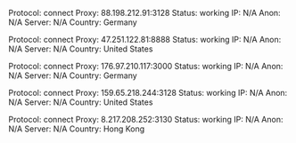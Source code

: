 Protocol: connect
Proxy: 88.198.212.91:3128
Status: working
IP: N/A
Anon: N/A
Server: N/A
Country: Germany

Protocol: connect
Proxy: 47.251.122.81:8888
Status: working
IP: N/A
Anon: N/A
Server: N/A
Country: United States

Protocol: connect
Proxy: 176.97.210.117:3000
Status: working
IP: N/A
Anon: N/A
Server: N/A
Country: Germany

Protocol: connect
Proxy: 159.65.218.244:3128
Status: working
IP: N/A
Anon: N/A
Server: N/A
Country: United States

Protocol: connect
Proxy: 8.217.208.252:3130
Status: working
IP: N/A
Anon: N/A
Server: N/A
Country: Hong Kong

